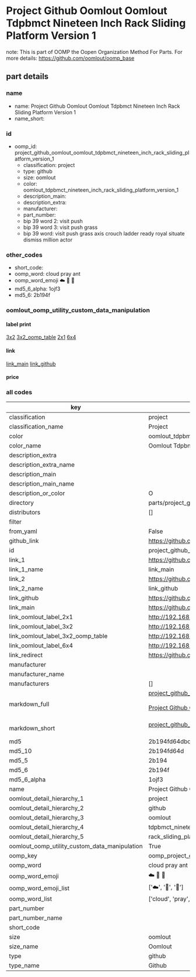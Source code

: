 # Project Github Oomlout Oomlout Tdpbmct Nineteen Inch Rack Sliding Platform Version 1  

note: This is part of OOMP the Oopen Organization Method For Parts. For more details: https://github.com/oomlout/oomp_base

##  part details
  







### name
* name: Project Github Oomlout Oomlout Tdpbmct Nineteen Inch Rack Sliding Platform Version 1
* name_short: 
### id
* oomp_id: project_github_oomlout_oomlout_tdpbmct_nineteen_inch_rack_sliding_platform_version_1
  * classification: project
  * type: github
  * size: oomlout
  * color: oomlout_tdpbmct_nineteen_inch_rack_sliding_platform_version_1
  * description_main: 
  * description_extra: 
  * manufacturer: 
  * part_number: 
  * bip 39 word 2: visit push
  * bip 39 word 3: visit push grass
  * bip 39 word: visit push grass axis crouch ladder ready royal situate dismiss million actor

### other_codes
* short_code: 
* oomp_word: cloud pray ant
* oomp_word_emoji :cloud: :pray: :ant:
* md5_6_alpha: 1ojf3
* md5_6: 2b194f






### oomlout_oomp_utility_custom_data_manipulation
#### label print
[3x2](http://192.168.1.245:1112/?label=oomp%201ojf3)
[3x2_oomp_table](http://192.168.1.108:1112/?label=oomp%201ojf3)
[2x1](http://192.168.1.242:1112/?label=oomp%201ojf3)
[6x4](http://192.168.1.55:1112/?label=oomp%201ojf3)    

#### link

[link_main](https://github.com/oomlout/oomlout_oomp_version_1_messy/tree/main/parts/project_github_oomlout_oomlout_tdpbmct_nineteen_inch_rack_sliding_platform_version_1) [link_github](https://github.com/oomlout/oomlout_oomp_version_1_messy/tree/main/parts/project_github_oomlout_oomlout_tdpbmct_nineteen_inch_rack_sliding_platform_version_1)                             

#### price







### all codes 
| key | value |  
| --- | --- |  
| classification | project |  
| classification_name | Project |  
| color | oomlout_tdpbmct_nineteen_inch_rack_sliding_platform_version_1 |  
| color_name | Oomlout Tdpbmct Nineteen Inch Rack Sliding Platform Version 1 |  
| description_extra |  |  
| description_extra_name |  |  
| description_main |  |  
| description_main_name |  |  
| description_or_color | O  |  
| directory | parts/project_github_oomlout_oomlout_tdpbmct_nineteen_inch_rack_sliding_platform_version_1 |  
| distributors | [] |  
| filter |  |  
| from_yaml | False |  
| github_link | https://github.com/oomlout/oomlout_oomp_part_src/tree/main/parts/project_github_oomlout_oomlout_tdpbmct_nineteen_inch_rack_sliding_platform_version_1 |  
| id | project_github_oomlout_oomlout_tdpbmct_nineteen_inch_rack_sliding_platform_version_1 |  
| link_1 | https://github.com/oomlout/oomlout_oomp_version_1_messy/tree/main/parts/project_github_oomlout_oomlout_tdpbmct_nineteen_inch_rack_sliding_platform_version_1 |  
| link_1_name | link_main |  
| link_2 | https://github.com/oomlout/oomlout_oomp_version_1_messy/tree/main/parts/project_github_oomlout_oomlout_tdpbmct_nineteen_inch_rack_sliding_platform_version_1 |  
| link_2_name | link_github |  
| link_github | https://github.com/oomlout/oomlout_oomp_version_1_messy/tree/main/parts/project_github_oomlout_oomlout_tdpbmct_nineteen_inch_rack_sliding_platform_version_1 |  
| link_main | https://github.com/oomlout/oomlout_oomp_version_1_messy/tree/main/parts/project_github_oomlout_oomlout_tdpbmct_nineteen_inch_rack_sliding_platform_version_1 |  
| link_oomlout_label_2x1 | http://192.168.1.242:1112/?label=oomp%201ojf3 |  
| link_oomlout_label_3x2 | http://192.168.1.245:1112/?label=oomp%201ojf3 |  
| link_oomlout_label_3x2_oomp_table | http://192.168.1.108:1112/?label=oomp%201ojf3 |  
| link_oomlout_label_6x4 | http://192.168.1.55:1112/?label=oomp%201ojf3 |  
| link_redirect | https://github.com/oomlout/oomlout_oomp_version_1_messy/tree/main/parts/project_github_oomlout_oomlout_tdpbmct_nineteen_inch_rack_sliding_platform_version_1 |  
| manufacturer |  |  
| manufacturer_name |  |  
| manufacturers | [] |  
| markdown_full | [project_github_oomlout_oomlout_tdpbmct_nineteen_inch_rack_sliding_platform_version_1](none)<br>[](none)<br>[Project Github Oomlout Oomlout Tdpbmct Nineteen Inch Rack Sliding Platform Version 1](none)<br><br> |  
| markdown_short | [project_github_oomlout_oomlout_tdpbmct_nineteen_inch_rack_sliding_platform_version_1](none)<br><br> |  
| md5 | 2b194fd64dbcb659f19a110ecbebafa6 |  
| md5_10 | 2b194fd64d |  
| md5_5 | 2b194 |  
| md5_6 | 2b194f |  
| md5_6_alpha | 1ojf3 |  
| name | Project Github Oomlout Oomlout Tdpbmct Nineteen Inch Rack Sliding Platform Version 1 |  
| oomlout_detail_hierarchy_1 | project |  
| oomlout_detail_hierarchy_2 | github |  
| oomlout_detail_hierarchy_3 | oomlout |  
| oomlout_detail_hierarchy_4 | tdpbmct_nineteen_inch |  
| oomlout_detail_hierarchy_5 | rack_sliding_platform_version_1 |  
| oomlout_oomp_utility_custom_data_manipulation | True |  
| oomp_key | oomp_project_github_oomlout_oomlout_tdpbmct_nineteen_inch_rack_sliding_platform_version_1 |  
| oomp_word | cloud pray ant |  
| oomp_word_emoji | :cloud: :pray: :ant: |  
| oomp_word_emoji_list | [':cloud:', ':pray:', ':ant:'] |  
| oomp_word_list | ['cloud', 'pray', 'ant'] |  
| part_number |  |  
| part_number_name |  |  
| short_code |  |  
| size | oomlout |  
| size_name | Oomlout |  
| type | github |  
| type_name | Github |  
